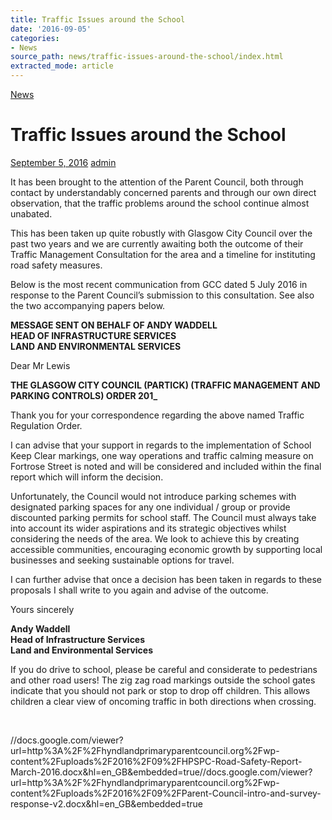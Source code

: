 ```yaml
---
title: Traffic Issues around the School
date: '2016-09-05'
categories:
- News
source_path: news/traffic-issues-around-the-school/index.html
extracted_mode: article
---
```

[News](category/news/)

# Traffic Issues around the School

[September 5, 2016](news/traffic-issues-around-the-school/) [admin](author/admin/)

It has been brought to the attention of the Parent Council, both through contact by understandably concerned parents and through our own direct observation, that the traffic problems around the school continue almost unabated.

This has been taken up quite robustly with Glasgow City Council over the past two years and we are currently awaiting both the outcome of their Traffic Management Consultation for the area and a timeline for instituting road safety measures.

Below is the most recent communication from GCC dated 5 July 2016 in response to the Parent Council’s submission to this consultation. See also the two accompanying papers below.

**MESSAGE SENT ON BEHALF OF ANDY WADDELL**  
**HEAD OF INFRASTRUCTURE SERVICES**  
**LAND AND ENVIRONMENTAL SERVICES**

Dear Mr Lewis

**THE GLASGOW CITY COUNCIL (PARTICK) (TRAFFIC MANAGEMENT AND PARKING CONTROLS) ORDER 201\_**

Thank you for your correspondence regarding the above named Traffic Regulation Order.

I can advise that your support in regards to the implementation of School Keep Clear markings, one way operations and traffic calming measure on Fortrose Street is noted and will be considered and included within the final report which will inform the decision.

Unfortunately, the Council would not introduce parking schemes with designated parking spaces for any one individual / group or provide discounted parking permits for school staff. The Council must always take into account its wider aspirations and its strategic objectives whilst considering the needs of the area. We look to achieve this by creating accessible communities, encouraging economic growth by supporting local businesses and seeking sustainable options for travel.

I can further advise that once a decision has been taken in regards to these proposals I shall write to you again and advise of the outcome.

Yours sincerely

**Andy Waddell**  
**Head of Infrastructure Services**  
**Land and Environmental Services**

If you do drive to school, please be careful and considerate to pedestrians and other road users! The zig zag road markings outside the school gates indicate that you should not park or stop to drop off children. This allows children a clear view of oncoming traffic in both directions when crossing.

&nbsp;

//docs.google.com/viewer?url=http%3A%2F%2Fhyndlandprimaryparentcouncil.org%2Fwp-content%2Fuploads%2F2016%2F09%2FHPSPC-Road-Safety-Report-March-2016.docx&hl=en_GB&embedded=true//docs.google.com/viewer?url=http%3A%2F%2Fhyndlandprimaryparentcouncil.org%2Fwp-content%2Fuploads%2F2016%2F09%2FParent-Council-intro-and-survey-response-v2.docx&hl=en_GB&embedded=true

